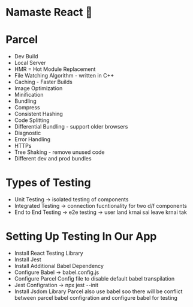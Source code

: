 # Namaste React 🚀


# Parcel
- Dev Build
- Local Server
- HMR = Hot Module Replacement
- File Watching Algorithm - written in C++
- Caching - Faster Builds
- Image Optimization
- Minification
- Bundling
- Compress
- Consistent Hashing
- Code Splitting
- Differential Bundling - support older browsers
- Diagnostic
- Error Handling
- HTTPs
- Tree Shaking - remove unused code
- Different dev and prod bundles


# Types of Testing 
- Unit Testing  -> isolated testing of components 
- Integrated Testing -> connection fucntionality for two d/f components
- End to End Testing -> e2e testing -> user land krnai sai leave krnai tak 


# Setting Up Testing In Our App
- Install React Testing Library
- Install Jest 
- Install Additional Babel Dependency
- Configure Babel -> babel.config.js
- Configure Parcel Config file to disable default babel transpilation
- Jest Configration -> npx jest --init
- Install Jsdom Library
Parcel also use babel soo there will be conflict between parcel babel configration and configure babel for testing 